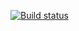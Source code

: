 [![Build status](https://ci.appveyor.com/api/projects/status/a25hots6kskjk6k6?svg=true)](https://ci.appveyor.com/project/AlexKranov/ahj-events)